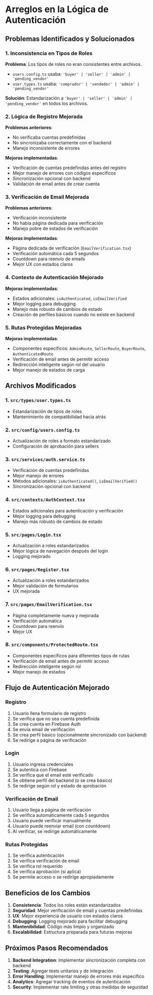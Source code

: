 # Arreglos en la Lógica de Autenticación

## Problemas Identificados y Solucionados

### 1. Inconsistencia en Tipos de Roles
**Problema**: Los tipos de roles no eran consistentes entre archivos.
- `users.config.ts` usaba: `'buyer' | 'seller' | 'admin' | 'pending_vendor'`
- `user.types.ts` usaba: `'comprador' | 'vendedor' | 'admin' | 'pending_vendor'`

**Solución**: Estandarización a `'buyer' | 'seller' | 'admin' | 'pending_vendor'` en todos los archivos.

### 2. Lógica de Registro Mejorada
**Problemas anteriores**:
- No verificaba cuentas predefinidas
- No sincronizaba correctamente con el backend
- Manejo inconsistente de errores

**Mejoras implementadas**:
- Verificación de cuentas predefinidas antes del registro
- Mejor manejo de errores con códigos específicos
- Sincronización opcional con backend
- Validación de email antes de crear cuenta

### 3. Verificación de Email Mejorada
**Problemas anteriores**:
- Verificación inconsistente
- No había página dedicada para verificación
- Manejo pobre de estados de verificación

**Mejoras implementadas**:
- Página dedicada de verificación (`EmailVerification.tsx`)
- Verificación automática cada 5 segundos
- Countdown para reenvío de emails
- Mejor UX con estados claros

### 4. Contexto de Autenticación Mejorado
**Mejoras implementadas**:
- Estados adicionales: `isAuthenticated`, `isEmailVerified`
- Mejor logging para debugging
- Manejo más robusto de cambios de estado
- Creación de perfiles básicos cuando no existe en backend

### 5. Rutas Protegidas Mejoradas
**Mejoras implementadas**:
- Componentes específicos: `AdminRoute`, `SellerRoute`, `BuyerRoute`, `AuthenticatedRoute`
- Verificación de email antes de permitir acceso
- Redirección inteligente según rol del usuario
- Mejor manejo de estados de carga

## Archivos Modificados

### 1. `src/types/user.types.ts`
- Estandarización de tipos de roles
- Mantenimiento de compatibilidad hacia atrás

### 2. `src/config/users.config.ts`
- Actualización de roles a formato estandarizado
- Configuración de aprobación para sellers

### 3. `src/services/auth.service.ts`
- Verificación de cuentas predefinidas
- Mejor manejo de errores
- Métodos adicionales: `isAuthenticated()`, `isEmailVerified()`
- Sincronización opcional con backend

### 4. `src/contexts/AuthContext.tsx`
- Estados adicionales para autenticación y verificación
- Mejor logging para debugging
- Manejo más robusto de cambios de estado

### 5. `src/pages/Login.tsx`
- Actualización a roles estandarizados
- Mejor lógica de navegación después del login
- Logging mejorado

### 6. `src/pages/Register.tsx`
- Actualización a roles estandarizados
- Mejor validación de formularios
- UX mejorada

### 7. `src/pages/EmailVerification.tsx`
- Página completamente nueva y mejorada
- Verificación automática
- Countdown para reenvío
- Mejor UX

### 8. `src/components/ProtectedRoute.tsx`
- Componentes específicos para diferentes tipos de rutas
- Verificación de email antes de permitir acceso
- Redirección inteligente según rol
- Mejor manejo de estados

## Flujo de Autenticación Mejorado

### Registro
1. Usuario llena formulario de registro
2. Se verifica que no sea cuenta predefinida
3. Se crea cuenta en Firebase Auth
4. Se envía email de verificación
5. Se crea perfil básico (opcionalmente sincronizado con backend)
6. Se redirige a página de verificación

### Login
1. Usuario ingresa credenciales
2. Se autentica con Firebase
3. Se verifica que el email esté verificado
4. Se obtiene perfil del backend (o se crea básico)
5. Se redirige según rol y estado de aprobación

### Verificación de Email
1. Usuario llega a página de verificación
2. Se verifica automáticamente cada 5 segundos
3. Usuario puede verificar manualmente
4. Usuario puede reenviar email (con countdown)
5. Al verificar, se redirige automáticamente

### Rutas Protegidas
1. Se verifica autenticación
2. Se verifica verificación de email
3. Se verifica rol requerido
4. Se verifica aprobación (si aplica)
5. Se permite acceso o se redirige apropiadamente

## Beneficios de los Cambios

1. **Consistencia**: Todos los roles están estandarizados
2. **Seguridad**: Mejor verificación de email y cuentas predefinidas
3. **UX**: Mejor experiencia de usuario con estados claros
4. **Debugging**: Logging mejorado para facilitar debugging
5. **Mantenibilidad**: Código más limpio y organizado
6. **Escalabilidad**: Estructura preparada para futuras mejoras

## Próximos Pasos Recomendados

1. **Backend Integration**: Implementar sincronización completa con backend
2. **Testing**: Agregar tests unitarios y de integración
3. **Error Handling**: Implementar manejo de errores más específico
4. **Analytics**: Agregar tracking de eventos de autenticación
5. **Security**: Implementar rate limiting y otras medidas de seguridad 